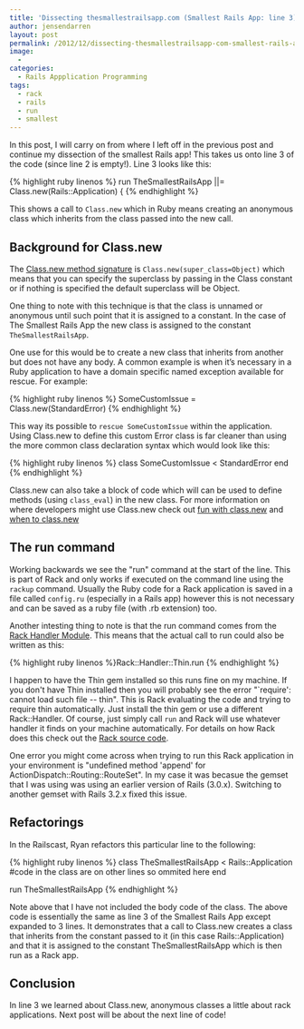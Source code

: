 ```yaml
---
title: 'Dissecting thesmallestrailsapp.com (Smallest Rails App: line 3)'
author: jensendarren
layout: post
permalink: /2012/12/dissecting-thesmallestrailsapp-com-smallest-rails-app-line-3/
image:
  -
categories:
  - Rails Appplication Programming
tags:
  - rack
  - rails
  - run
  - smallest
---
```

In this post, I will carry on from where I left off in the previous post and continue my dissection of the smallest Rails app! This takes us onto line 3 of the code (since line 2 is empty!). Line 3 looks like this:

{% highlight ruby linenos %}
run TheSmallestRailsApp ||= Class.new(Rails::Application) {
{% endhighlight %}

This shows a call to `Class.new` which in Ruby means creating an anonymous class which inherits from the class passed into the new call.

## Background for Class.new

The [Class.new method signature][1] is `Class.new(super_class=Object)` which means that you can specify the superclass by passing in the Class constant or if nothing is specified the default superclass will be Object.

One thing to note with this technique is that the class is unnamed or anonymous until such point that it is assigned to a constant. In the case of The Smallest Rails App the new class is assigned to the constant `TheSmallestRailsApp`.

One use for this would be to create a new class that inherits from another but does not have any body. A common example is when it&#8217;s necessary in a Ruby application to have a domain specific named exception available for rescue. For example:

{% highlight ruby linenos %}
SomeCustomIssue = Class.new(StandardError)
{% endhighlight %}

This way its possible to `rescue SomeCustomIssue` within the application. Using Class.new to define this custom Error class is far cleaner than using the more common class declaration syntax which would look like this:

{% highlight ruby linenos %}
class SomeCustomIssue < StandardError
end
{% endhighlight %}

Class.new can also take a block of code which will can be used to define methods (using `class_eval`) in the new class. For more information on where developers might use Class.new check out [fun with class.new][2] and [when to class.new][3]

## The run command

Working backwards we see the "run" command at the start of the line. This is part of Rack and only works if executed on the command line using the `rackup` command. Usually the Ruby code for a Rack application is saved in a file called `config.ru` (especially in a Rails app) however this is not necessary and can be saved as a ruby file (with .rb extension) too.

Another intesting thing to note is that the run command comes from the [Rack Handler Module][4]. This means that the actual call to run could also be written as this:

{% highlight ruby linenos %}Rack::Handler::Thin.run
{% endhighlight %}

I happen to have the Thin gem installed so this runs fine on my machine. If you don't have Thin installed then you will probably see the error "\`require': cannot load such file -- thin". This is Rack evaluating the code and trying to require thin automatically. Just install the thin gem or use a different Rack::Handler. Of course, just simply call `run` and Rack will use whatever handler it finds on your machine automatically. For details on how Rack does this check out the [Rack source code][5].

One error you might come across when trying to run this Rack application in your environment is "undefined method 'append' for ActionDispatch::Routing::RouteSet". In my case it was becasue the gemset that I was using was using an earlier version of Rails (3.0.x). Switching to another gemset with Rails 3.2.x fixed this issue.

## Refactorings

In the Railscast, Ryan refactors this particular line to the following:

{% highlight ruby linenos %}
class TheSmallestRailsApp < Rails::Application
  #code in the class are on other lines so ommited here
end

run TheSmallestRailsApp
{% endhighlight %}

Note above that I have not included the body code of the class. The above code is essentially the same as line 3 of the Smallest Rails App except expanded to 3 lines. It demonstrates that a call to Class.new creates a class that inherits from the constant passed to it (in this case Rails::Application) and that it is assigned to the constant TheSmallestRailsApp which is then run as a Rack app.

## Conclusion

In line 3 we learned about Class.new, anonymous classes a little about rack applications. Next post will be about the next line of code!

 [1]: http://www.ruby-doc.org/core-1.9.3/Class.html#method-c-new
 [2]: http://blog.rubybestpractices.com/posts/gregory/anonymous_class_hacks.html
 [3]: http://weblog.therealadam.com/2011/12/30/when-to-class-new/
 [4]: http://rack.rubyforge.org/doc/classes/Rack/Handler.html
 [5]: https://github.com/rack/rack
